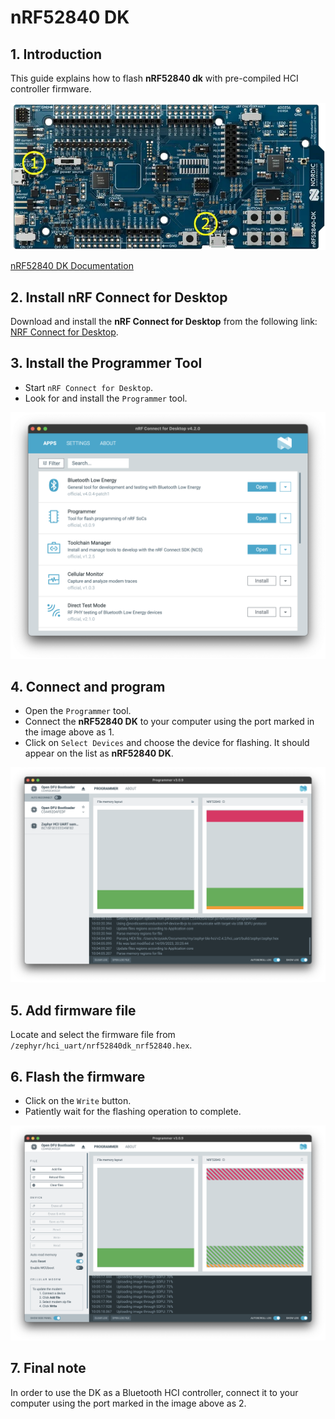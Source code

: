 # nRF52840 DK

## 1. Introduction

This guide explains how to flash **nRF52840 dk** with pre-compiled HCI controller firmware.

![nRF52840 DK Image](./imgs/nrf52840-dk.webp)

[nRF52840 DK Documentation](https://www.nordicsemi.com/Products/Development-hardware/nrf52840-dk)

## 2. Install nRF Connect for Desktop

Download and install the **nRF Connect for Desktop** from the following link: [NRF Connect for Desktop](https://www.nordicsemi.com/Products/Development-tools/nRF-Connect-for-Desktop/Download?lang=en#infotabs).

## 3. Install the Programmer Tool

- Start `nRF Connect for Desktop`.
- Look for and install the `Programmer` tool.

![nRF Connect for Desktop](imgs/nrf-connect.png)

## 4. Connect and program

- Open the `Programmer` tool.
- Connect the **nRF52840 DK** to your computer using the port marked in the image above as 1.
- Click on `Select Devices` and choose the device for flashing. It should appear on the list as **nRF52840 DK**.

![Programmer Tool Image](imgs/nrf-select-device.png)

## 5. Add firmware file

Locate and select the firmware file from `/zephyr/hci_uart/nrf52840dk_nrf52840.hex`.

## 6. Flash the firmware

- Click on the `Write` button.
- Patiently wait for the flashing operation to complete.

![Programmer Tool Image](imgs/nrf-flashing.png)

## 7. Final note

In order to use the DK as a Bluetooth HCI controller, connect it to your computer using the port marked in the image above as 2.

